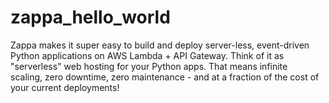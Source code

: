 # zappa_hello_world
Zappa makes it super easy to build and deploy server-less, event-driven Python applications on AWS Lambda + API Gateway. Think of it as "serverless" web hosting for your Python apps. That means infinite scaling, zero downtime, zero maintenance - and at a fraction of the cost of your current deployments!
